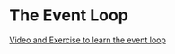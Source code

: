 The Event Loop
==============

[Video and Exercise to learn the event loop](http://latentflip.com/loupe/)